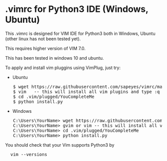 # .vimrc for Python3 IDE (Windows, Ubuntu)

This .vimrc is designed for VIM IDE for Python3 both in Windows, Ubuntu (other linux has not been tested yet).

This requires higher version of VIM 7.0.

This has been tested in windows 10 and ubuntu.

To apply and install vim pluggins using VimPlug, just try:

 - Ubuntu
 <pre>
   $ wget https://raw.githubusercontent.com/sapeyes/vimrc/master/.vimrc 
   $ vim   -- this will install all vim plugins and type :q
   $ cd .vim/plugged/YouCompleteMe
   $ python install.py
</pre>

 - Windows
<pre>
   C:\Users\YourName> wget https://raw.githubusercontent.com/sapeyes/vimrc/master/.vimrc 
   C:\Users\YourName> gvim or vim -- this will install all vim plugins and type :q
   C:\Users\YourName> cd .vim/plugged/YouCompleteMe
   C:\Users\YourName> python install.py
</pre>

You should check that your Vim supports Python3 by 
<pre>
  vim --versions
</pre>
 
